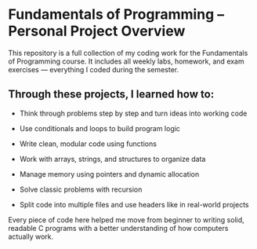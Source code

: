 # Fundamentals of Programming – Personal Project Overview

This repository is a full collection of my coding work for the Fundamentals of Programming course. It includes all weekly labs, homework, and exam exercises — everything I coded during the semester.

## Through these projects, I learned how to:

- Think through problems step by step and turn ideas into working code

- Use conditionals and loops to build program logic

- Write clean, modular code using functions

- Work with arrays, strings, and structures to organize data

- Manage memory using pointers and dynamic allocation

- Solve classic problems with recursion

- Split code into multiple files and use headers like in real-world projects

Every piece of code here helped me move from beginner to writing solid, readable C programs with a better understanding of how computers actually work.
